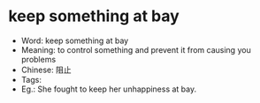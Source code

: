 # keep something at bay

- Word: keep something at bay
- Meaning: to control something and prevent it from causing you problems
- Chinese: 阻止
- Tags: 
- Eg.: She fought to keep her unhappiness at bay.
